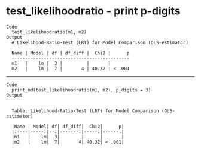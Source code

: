 # test_likelihoodratio - print p-digits

    Code
      test_likelihoodratio(m1, m2)
    Output
      # Likelihood-Ratio-Test (LRT) for Model Comparison (OLS-estimator)
      
      Name | Model | df | df_diff |  Chi2 |      p
      --------------------------------------------
      m1   |    lm |  3 |         |       |       
      m2   |    lm |  7 |       4 | 40.32 | < .001

---

    Code
      print_md(test_likelihoodratio(m1, m2), p_digits = 3)
    Output
      
      
      Table: Likelihood-Ratio-Test (LRT) for Model Comparison (OLS-estimator)
      
      |Name | Model| df| df_diff|  Chi2|      p|
      |:----|-----:|--:|-------:|-----:|------:|
      |m1   |    lm|  3|        |      |       |
      |m2   |    lm|  7|       4| 40.32| < .001|

